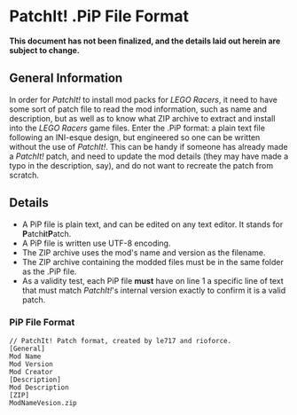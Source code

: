 PatchIt! .PiP File Format
===========================

**This document has not been finalized, and the details laid out herein are subject to change.**

General Information
-----------

In order for *PatchIt!* to install mod packs for *LEGO Racers*, it need to have some sort of patch file to read the mod information, such as name and 
description, but as well as to know what ZIP archive to extract and install into the *LEGO Racers* game files. Enter the .PiP format: a plain text file following an INI-esque design, but engineered so one can be written without the use of *PatchIt!*. This can be handy if someone has already made a *PatchIt!* patch, and need to update the mod details (they may have made a typo in the description, say), and do not want to recreate the patch from scratch.

Details
-------

* A PiP file is plain text, and can be edited on any text editor. It stands for **P**atch**i**t**P**atch.
* A PiP file is written use UTF-8 encoding.
* The ZIP archive uses the mod's name and version as the filename.
* The ZIP archive containing the modded files must be in the same folder as the .PiP file.
* As a validity test, each PiP file **must** have on line 1 a specific line of text that must match *PatchIt!*'s internal version exactly to confirm it is a valid patch.

### PiP File Format

```
// PatchIt! Patch format, created by le717 and rioforce.
[General]
Mod Name
Mod Version
Mod Creator
[Description]
Mod Description
[ZIP]
ModNameVesion.zip
```